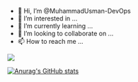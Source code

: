 - 👋 Hi, I’m @MuhammadUsman-DevOps
- 👀 I’m interested in ...
- 🌱 I’m currently learning ...
- 💞️ I’m looking to collaborate on ...
- 📫 How to reach me ...
<img src="https://img.shields.io/badge/WhatsApp-25D366?style=for-the-badge&logo=whatsapp&logoColor=white"/>

[![Anurag's GitHub stats](https://github-readme-stats.vercel.app/api?username=MuhammadUsman-DevOps)](https://github.com/MuhammadUsman-DevOps/github-readme-stats)

<!---
MuhammadUsman-DevOps/MuhammadUsman-DevOps is a ✨ special ✨ repository because its `README.md` (this file) appears on your GitHub profile.
You can click the Preview link to take a look at your changes.
--->
